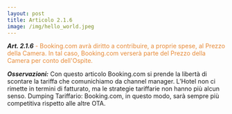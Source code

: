 ```yaml
---
layout: post
title: Articolo 2.1.6
image: /img/hello_world.jpeg
---
```


***Art. 2.1.6*** <span style="color:#e78a37">- Booking.com avrà diritto a contribuire, a proprie spese, al Prezzo della Camera. In tal caso,
Booking.com verserà parte del Prezzo della Camera per conto dell'Ospite.</span>

***Osservazioni:*** Con questo articolo Booking.com si prende la libertà di scontare la tariffa che
comunichiamo da channel manager. L’Hotel non ci rimette in termini di fatturato, ma le strategie
tariffarie non hanno più alcun senso. Dumping Tariffario: Booking.com, in questo modo, sarà sempre
più competitiva rispetto alle altre OTA.

